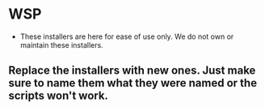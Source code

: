 # WSP

  - These installers are here for ease of use only. We do not own or maintain these installers.

## Replace the installers with new ones. Just make sure to name them what they were named or the scripts won't work.
